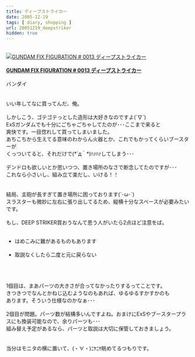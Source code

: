 ```yaml
---
title: ディープストライカー
date: 2005-12-19
tags: [ diary, shopping ]
url: 20051219_deepstriker
hidden: true
---
```

<div><br />
<a href="http://www.amazon.co.jp/exec/obidos/ASIN/B0002U3E2Y/simpleboxes-22"><img src="http://images-jp.amazon.com/images/P/B0002U3E2Y.09.MZZZZZZZ.jpg" alt="GUNDAM FIX FIGURATION # 0013 ディープストライカー" /></a><br />
<div><br />
<a href="http://www.amazon.co.jp/exec/obidos/ASIN/B0002U3E2Y/simpleboxes-22"><strong>GUNDAM FIX FIGURATION # 0013 ディープストライカー</strong></a><br /><br />
バンダイ<br /></div><br />
</div><br />
いい年してなに買ってんだ、俺。<br />
<br />
しかしこう、ゴテゴテっとした造形は大好きなのですよ(´∇`)<br />
ExSガンダムでも十分にごちゃごちゃしてたのが･･･ここまで来ると<br />
爽快です。一目惚れして買ってしまいました。<br />
あちこちから生えてる意味のわからん火器とか、これでもかってくらいブースターが<br />
くっついてると、それだけで(*´д｀*)ﾊｧﾊｧしてしまう･･･<br />
<br />
デンドロも欲しいとか思いつつ、置き場所のなさで断念してたのですが･･･<br />
これなら小さいし、組み立て楽だし、いける！！<br />
<br />
<br />
結局、主砲が長すぎて置き場所に困っております(´･ω･`)<br />
スラスターも微妙に左右に張り出してるため、縦横十分なスペースが必要みたいです。<br />
<br />
もし、DEEP STRIKER買おうなんて思う人がいたら2点ほど注意をば。<br />
<ul><br />
<li>はめこみに難があるものもあります</li><br />
<li>取説なくしたら二度と元に戻らない</li><br />
</ul><br />
<br />
1個目は、まあパーツの大きさが合ってなかったりするってことです。<br />
きつきつでなんとかねじ込むようなのもあれば、ゆるゆるすかすかのも<br />
あります。そういう仕様なのかなぁ･･･<br />
<br />
2個目が問題。パーツ数が結構多いんですよね。おまけにExSやブースタープラスにも換装可能なので、余りパーツも･･･<br />
組み替え予定があるなら、パーツと取説は大切に保管しておきましょう。<br />
<br />
<br />
当分はモニタの横に置いて、(・∀・)ﾆﾔﾆﾔ眺めてるつもりです。
